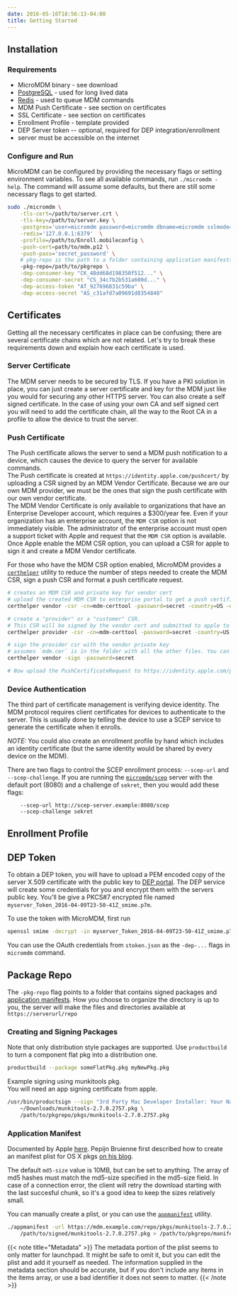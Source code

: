 ```yaml
---
date: 2016-05-16T18:56:13-04:00
title: Getting Started
---
```


## Installation
### Requirements
* MicroMDM binary - see download
* [PostgreSQL](http://www.postgresql.org/) - used for long lived data
* [Redis](http://redis.io/) - used to queue MDM commands
* MDM Push Certificate - see section on certificates
* SSL Certificate - see section on certificates
* Enrollment Profile - template provided
* DEP Server token -- optional, required for DEP integration/enrollment
* server must be accessible on the internet

### Configure and Run
MicroMDM can be configured by providing the necessary flags or setting environment variables.
To see all available commands, run `./micromdm -help`.
The command will assume some defaults, but there are still some necessary flags to get started.
```sh
sudo ./micromdm \
    -tls-cert=/path/to/server.crt \
    -tls-key=/path/to/server.key \
    -postgres='user=micromdm password=micromdm dbname=micromdm sslmode=disable' \
    -redis='127.0.0.1:6379'  \
    -profile=/path/to/Enroll.mobileconfig \
    -push-cert=path/to/mdm.p12 \
    -push-pass='secret_password' \
    # pkg-repo is the path to a folder containing application manifests and signed packages
    -pkg-repo=/path/to/pkgrepo \
    -dep-consumer-key "CK_48dd68d198350f512..." \
    -dep-consumer-secret "CS_34c7b2b531a600d..." \
    -dep-access-token "AT_927696831c59ba" \
    -dep-access-secret "AS_c31afd7a09691d8354848"
```


## Certificates
Getting all the necessary certificates in place can be confusing; there are several certificate chains which are not related. Let's try to break these requirements down and explain how each certificate is used.

### Server Certificate
The MDM server needs to be secured by TLS. If you have a PKI solution in place, you can just create a server certificate and key for the MDM just like you would for securing any other HTTPS server. 
You can also create a self signed certificate. In the case of using your own CA and self signed cert you will need to add the certificate chain, all the way to the Root CA in a profile to allow the device to trust the server.

### Push Certificate
The Push certificate allows the server to send a MDM push notification to a device, which causes the device to query the server for available commands.   
The Push certificate is created at `https://identity.apple.com/pushcert/` by uploading a CSR signed by an MDM Vendor Certificate. Because we are our own MDM provider, we must be the ones that sign the push certificate with our own vendor certificate.  
The MDM Vendor Certificate is only available to organizations that have an Enterprise Developer account, which requires a $300/year fee. Even if your organization has an enterprise account, the `MDM CSR` option is not immediately visible. The administrator of the enterprise account must open a support ticket with Apple and request that the `MDM CSR` option is available. Once Apple enable the MDM CSR option, you can upload a CSR for apple to sign it and create a MDM Vendor certificate.

For those who have the MDM CSR option enabled, MicroMDM provides a [`certhelper`](https://github.com/micromdm/tools/tree/master/certhelper) utility to reduce the number of steps needed to create the MDM CSR, sign a push CSR and format a push certificate request.
```bash
# creates an MDM CSR and private key for vendor cert
# upload the created MDM CSR to enterprise portal to get a push certificate
certhelper vendor -csr -cn=mdm-certtool -password=secret -country=US -email=foo@gmail.com

# create a "provider" or a "customer" CSR. 
# This CSR will be signed by the vendor cert and submitted to apple to get a push cert
certhelper provider -csr -cn=mdm-certtool -password=secret -country=US -email=foo@gmail.com

# sign the provider csr with the vendor private key
# assumes `mdm.cer` is in the folder with all the other files. You can specify each path separately as well.
certhelper vendor -sign -password=secret

# Now upload the PushCertificateRequest to https://identity.apple.com/pushcert
```

### Device Authentication
The third part of certificate management is verifying device identity. The MDM protocol requires client certificates for devices to authenticate to the server.
This is usually done by telling the device to use a SCEP service to generate the certificate when it enrolls.

*NOTE:* You could also create an enrollment profile by hand which includes an identity certificate (but the same identity would
be shared by every device on the MDM).

There are two flags to control the SCEP enrollment process: `--scep-url` and `--scep-challenge`.
If you are running the [`micromdm/scep`](https://github.com/micromdm/scep) server with the default port (8080) and a 
challenge of `sekret`, then you would add these flags:

        --scep-url http://scep-server.example:8080/scep
        --scep-challenge sekret
        

## Enrollment Profile

## DEP Token

To obtain a DEP token, you will have to upload a PEM encoded copy of the server X.509 certificate with the public key to [DEP portal](https://deploy.apple.com). The DEP service will create some credentials for you and encrypt them with the servers public key. 
You'll be give a PKCS#7 encrypted file named `myserver_Token_2016-04-09T23-50-41Z_smime.p7m`.  

To use the token with MicroMDM, first run 
```sh
openssl smime -decrypt -in myserver_Token_2016-04-09T23-50-41Z_smime.p7m -inkey /path/to/server/privatekey.pem > stoken.json
```
You can use the OAuth credentials from `stoken.json` as the `-dep-...` flags in `micromdm` command.

## Package Repo
The `-pkg-repo` flag points to a folder that contains signed packages and [application manifests](http://help.apple.com/deployment/osx/#/ior5df10f73a).
How you choose to organize the directory is up to you, the server will make the files and directories available at `https://serverurl/repo`

### Creating and Signing Packages
Note that only distribution style packages are supported. 
Use `productbuild` to turn a component flat pkg into a distribution one.
```bash
productbuild --package someFlatPkg.pkg myNewPkg.pkg
```

Example signing using munkitools pkg.   
You will need an app signing certificate from apple.
```bash
/usr/bin/productsign --sign "3rd Party Mac Developer Installer: Your Name (ID)" \
    ~/Downloads/munkitools-2.7.0.2757.pkg \
    /path/to/pkgrepo/pkgs/munkitools-2.7.0.2757.pkg
```

### Application Manifest
Documented by Apple [here](http://help.apple.com/deployment/osx/#/ior5df10f73a).
Pepijn Bruienne first described how to create an manifest plist for OS X pkgs [on his blog](http://enterprisemac.bruienne.com/2015/11/17/installing-os-x-pkgs-using-an-mdm-service/).

The default `md5-size` value is 10MB, but can be set to anything. The array of md5 hashes must match the md5-size specified in the md5-size field.
In case of a connection error, the client will retry the download starting with the last succesful chunk, so it's a good idea to keep the sizes relatively small.

You can manually create a plist, or you can use the [`appmanifest`](https://github.com/micromdm/tools/releases/tag/v1) utility.
```bash
./appmanifest -url https://mdm.example.com/repo/pkgs/munkitools-2.7.0.2757.plist \
	/path/to/signed/munkitools-2.7.0.2757.pkg > /path/to/pkgrepo/manifests/munkitools-2.7.0.2757.plist
```
{{< note title="Metadata" >}}
The metadata portion of the plist seems to only matter for launchpad. It might be safe to omit it, but you can edit the plist and add it yourself as needed.
The information supplied in the metadata section should be accurate, but if you don't include any items in the items array, or use a bad identifier it does not seem to matter.
{{< /note >}}







